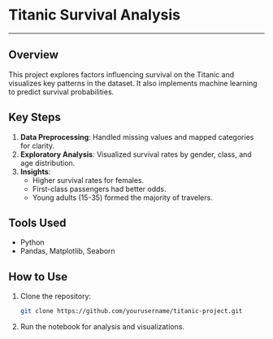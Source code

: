 # Titanic Survival Analysis
---
## Overview

This project explores factors influencing survival on the Titanic and visualizes key patterns in the dataset. It also implements machine learning to predict survival probabilities.

## Key Steps

1. **Data Preprocessing**: Handled missing values and mapped categories for clarity.
2. **Exploratory Analysis**: Visualized survival rates by gender, class, and age distribution.
3. **Insights**:
   - Higher survival rates for females.
   - First-class passengers had better odds.
   - Young adults (15-35) formed the majority of travelers.

## Tools Used

- Python
- Pandas, Matplotlib, Seaborn

## How to Use

1. Clone the repository:
   ```bash
   git clone https://github.com/yourusername/titanic-project.git
   ```
2. Run the notebook for analysis and visualizations.
